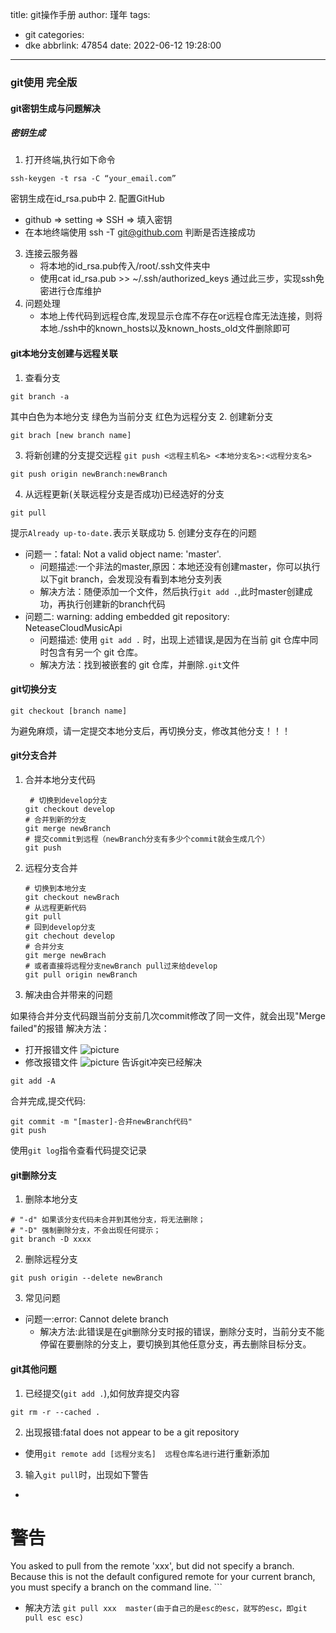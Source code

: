 title: git操作手册
author: 瑾年
tags:
  - git
categories:
  - dke
abbrlink: 47854
date: 2022-06-12 19:28:00
---
### git使用  完全版
#### git密钥生成与问题解决
##### 密钥生成
1. 打开终端,执行如下命令
```shell
ssh-keygen -t rsa -C “your_email.com”
```
密钥生成在id_rsa.pub中
2. 配置GitHub
   * github => setting => SSH => 填入密钥
   * 在本地终端使用 ssh -T git@github.com 判断是否连接成功
3. 连接云服务器
   * 将本地的id_rsa.pub传入/root/.ssh文件夹中
   * 使用cat id_rsa.pub >> ~/.ssh/authorized_keys
通过此三步，实现ssh免密进行仓库维护
4. 问题处理
   * 本地上传代码到远程仓库,发现显示仓库不存在or远程仓库无法连接，则将本地./ssh中的known_hosts以及known_hosts_old文件删除即可
  
#### git本地分支创建与远程关联
1. 查看分支
```shell
git branch -a
```
其中白色为本地分支
    绿色为当前分支
    红色为远程分支
2. 创建新分支
```shell
git brach [new branch name]
```
3. 将新创建的分支提交远程
`git push <远程主机名> <本地分支名>:<远程分支名>`
```shell
git push origin newBranch:newBranch
```
4. 从远程更新(关联远程分支是否成功)已经选好的分支
```shell
git pull
```
提示`Already up-to-date.`表示关联成功
5. 创建分支存在的问题
  * 问题一：fatal: Not a valid object name: 'master'.
    * 问题描述:一个非法的master,原因：本地还没有创建master，你可以执行以下git branch，会发现没有看到本地分支列表
    * 解决方法：随便添加一个文件，然后执行`git add .`,此时master创建成功，再执行创建新的branch代码
  * 问题二: warning: adding embedded git repository: NeteaseCloudMusicApi
      * 问题描述:  使用 `git add .` 时，出现上述错误,是因为在当前 git 仓库中同时包含有另一个 git 仓库。
      * 解决方法：找到被嵌套的 git 仓库，并删除` .git `文件
      
    

#### git切换分支
```shell
git checkout [branch name]
```
为避免麻烦，请一定提交本地分支后，再切换分支，修改其他分支！！！

#### git分支合并

1. 合并本地分支代码
   ```shell
    # 切换到develop分支
   git checkout develop
   # 合并到新的分支
   git merge newBranch
   # 提交commit到远程（newBranch分支有多少个commit就会生成几个）
   git push
    ```

2. 远程分支合并

	```shell
	# 切换到本地分支
	git checkout newBrach
	# 从远程更新代码
	git pull
	# 回到develop分支
	git chechout develop
	# 合并分支
	git merge newBrach
	# 或者直接将远程分支newBranch pull过来给develop
	git pull origin newBranch
	```

3. 解决由合并带来的问题

如果待合并分支代码跟当前分支前几次commit修改了同一文件，就会出现"Merge failed"的报错
解决方法：
  * 打开报错文件
    ![picture](/img/git1.JPG)
  * 修改报错文件
    ![picture](/img/git2.JPG)
告诉git冲突已经解决
```shell
git add -A
```
合并完成,提交代码:
```shell
git commit -m "[master]-合并newBranch代码"
git push
```
使用`git log`指令查看代码提交记录

#### git删除分支
1. 删除本地分支
```shell
# "-d" 如果该分支代码未合并到其他分支，将无法删除；
# "-D" 强制删除分支，不会出现任何提示；
git branch -D xxxx
```
2. 删除远程分支
```shell
git push origin --delete newBranch
```
3. 常见问题
  * 问题一:error: Cannot delete branch
    * 解决方法:此错误是在git删除分支时报的错误，删除分支时，当前分支不能停留在要删除的分支上，要切换到其他任意分支，再去删除目标分支。
    
#### git其他问题
1. 已经提交(`git add .`),如何放弃提交内容
```shell
git rm -r --cached .
```
2. 出现报错:fatal does not appear to be a git repository
  * 使用`git remote add [远程分支名]  远程仓库名进行`进行重新添加
3. 输入`git pull`时，出现如下警告
  * ```shell
  # 警告
  You asked to pull from the remote 'xxx', but did not specify
a branch. Because this is not the default configured remote
for your current branch, you must specify a branch on the command line.
    ```
  * 解决方法 `git pull xxx  master(由于自己的是esc的esc，就写的esc，即git pull esc esc) `